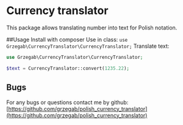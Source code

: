 # Currency translator
This package allows translating number into text for Polish notation.

##Usage
Install with composer
Use in class: `use Grzegab\CurrencyTranslator\CurrencyTranslator;`
Translate text:
```php
use Grzegab\CurrencyTranslator\CurrencyTranslator;

$text = CurrencyTranslator::convert(1235.22);
```

## Bugs
For any bugs or questions contact me by github: [https://github.com/grzegab/polish_currency_translator](https://github.com/grzegab/polish_currency_translator)